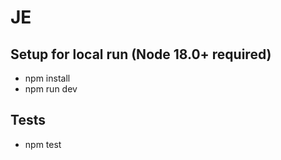 # JE

## Setup for local run (Node 18.0+ required)
 - npm install
 - npm run dev

## Tests
 - npm test
